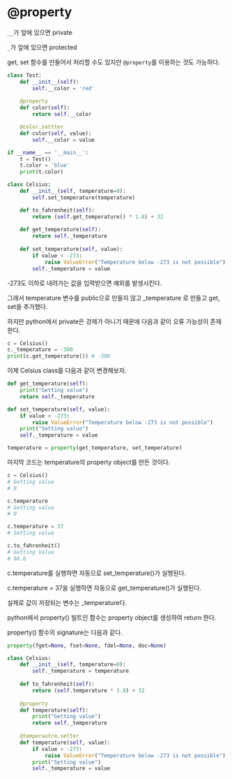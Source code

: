 # @property

`__`가 앞에 있으면 private

`_`가 앞에 있으면 protected

get, set 함수를 만들어서 처리할 수도 있지만 `@property`를 이용하는 것도 가능하다.

```py
class Test:
    def __init__(self):
        self.__color = 'red'
    
    @property
    def color(self):
        return self.__color

    @color.settter
    def color(self, value):
        self.__color = value

if __name__ == '__main__':
    t = Test()
    t.color = 'blue'
    print(t.color)
```

```py
class Celsius:
    def __init__(self, temperature=0):
        self.set_temperature(temperature)

    def to_fahrenheit(self):
        return (self.get_temperature() * 1.8) + 32
    
    def get_temperature(self):
        return self._temperature
    
    def set_temperature(self, value):
        if value < -273:
            raise ValueError("Temperature below -273 is not possible")
        self._temperature = value
```

-273도 이하로 내려가는 값을 입력받으면 예외를 발생시킨다.

그래서 temperature 변수를 public으로 만들지 않고 _temperature 로 만들고 get, set을 추가했다.

하지만 python에서 private은 강제가 아니기 때문에 다음과 같이 오류 가능성이 존재한다.

```py
c = Celsius()
c._temperature = -300
print(c.get_temperature()) # -300
```

이제 Celsius class를 다음과 같이 변경해보자.

```py
def get_temperature(self):
    print("Getting value")
    return self._temperature

def set_temperature(self, value):
    if value < -273:
        raise ValueError("Temperature below -273 is not possible")
    print("Setting value")
    self._temperature = value

temperature = property(get_temperature, set_temperature)
```

마지막 코드는 temperature의 property object를 만든 것이다.

```py
c = Celsius()
# Getting value
# 0

c.temperature
# Getting value
# 0

c.temperature = 37
# Setting value

c.to_fahrenheit()
# Getting Value
# 98.6
```

c.temperature를 실행하면 자동으로 set_temperature()가 실행된다.

c.temperature = 37을 실행하면 자동으로 get_temperature()가 실행된다.

실제로 값이 저장되는 변수는 _temperature다.


python에서 property() 빌트인 함수는 property object를 생성하여 return 한다.

property() 함수의 signature는 다음과 같다.

```py
property(fget=None, fset=None, fdel=None, doc=None)
```


```py
class Celsius:
    def __init__(self, temperature=0):
        self._temperature = temperature
    
    def to_fahrenheit(self):
        return (self.temperature * 1.8) + 32
    
    @property
    def temperature(self):
        print("Getting value")
        return self._temperature
    
    @temperautre.setter
    def temperature(self, value):
        if value < -273:
            raise ValueError("Temperature below -273 is not possible")
        print("Setting value")
        self._temperature = value
```